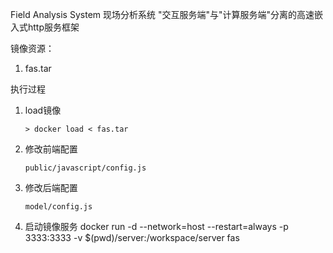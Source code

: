 Field Analysis System 现场分析系统
"交互服务端"与"计算服务端"分离的高速嵌入式http服务框架

镜像资源：
1. fas.tar

执行过程
1. load镜像
    ```
    > docker load < fas.tar
    ```

2. 修改前端配置
    ```
    public/javascript/config.js
    ```

3. 修改后端配置
    ```
    model/config.js
    ```

4. 启动镜像服务
    docker run -d --network=host --restart=always -p 3333:3333 -v $(pwd)/server:/workspace/server fas